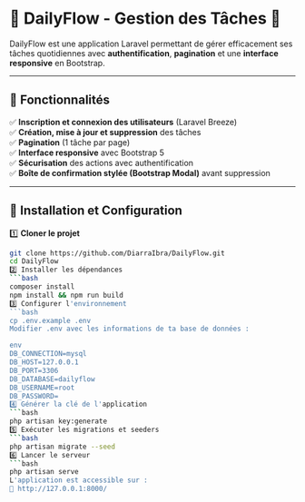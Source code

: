 # 📝 DailyFlow - Gestion des Tâches 🚀

DailyFlow est une application Laravel permettant de gérer efficacement ses tâches quotidiennes avec **authentification**, **pagination** et une **interface responsive** en Bootstrap.

---

## 📌 Fonctionnalités

✅ **Inscription et connexion des utilisateurs** (Laravel Breeze)  
✅ **Création, mise à jour et suppression** des tâches  
✅ **Pagination** (1 tâche par page)  
✅ **Interface responsive** avec Bootstrap 5  
✅ **Sécurisation** des actions avec authentification  
✅ **Boîte de confirmation stylée (Bootstrap Modal)** avant suppression  

---

## 📌 Installation et Configuration


1️⃣ **Cloner le projet**
```bash
git clone https://github.com/DiarraIbra/DailyFlow.git
cd DailyFlow
2️⃣ Installer les dépendances
```bash
composer install
npm install && npm run build
3️⃣ Configurer l'environnement
```bash
cp .env.example .env
Modifier .env avec les informations de ta base de données :

env
DB_CONNECTION=mysql
DB_HOST=127.0.0.1
DB_PORT=3306
DB_DATABASE=dailyflow
DB_USERNAME=root
DB_PASSWORD=
4️⃣ Générer la clé de l'application
```bash
php artisan key:generate
5️⃣ Exécuter les migrations et seeders
```bash
php artisan migrate --seed
6️⃣ Lancer le serveur
```bash
php artisan serve
L'application est accessible sur :
📌 http://127.0.0.1:8000/
